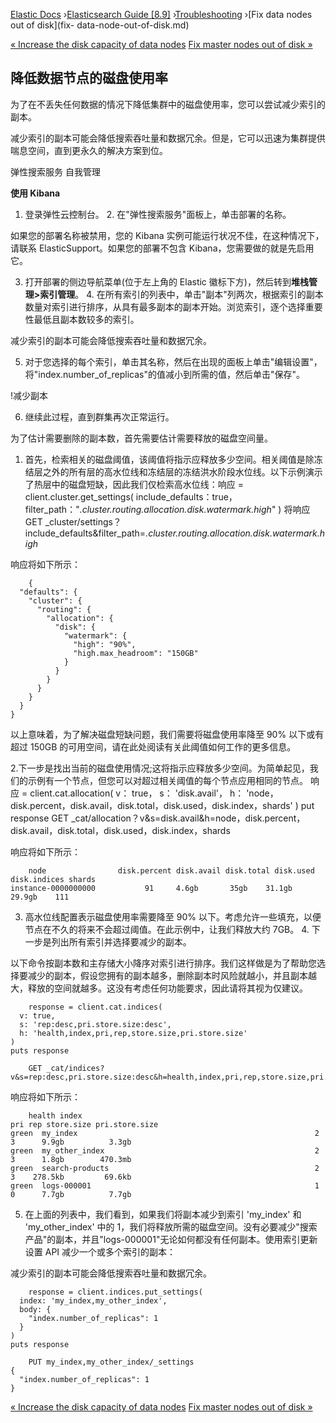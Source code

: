

[Elastic Docs](/guide/) ›[Elasticsearch Guide [8.9]](index.md)
›[Troubleshooting](troubleshooting.md) ›[Fix data nodes out of disk](fix-
data-node-out-of-disk.md)

[« Increase the disk capacity of data nodes](increase-capacity-data-node.md)
[Fix master nodes out of disk »](fix-master-node-out-of-disk.md)

## 降低数据节点的磁盘使用率

为了在不丢失任何数据的情况下降低集群中的磁盘使用率，您可以尝试减少索引的副本。

减少索引的副本可能会降低搜索吞吐量和数据冗余。但是，它可以迅速为集群提供喘息空间，直到更永久的解决方案到位。

弹性搜索服务 自我管理

**使用 Kibana**

1. 登录弹性云控制台。  2. 在"弹性搜索服务"面板上，单击部署的名称。

如果您的部署名称被禁用，您的 Kibana 实例可能运行状况不佳，在这种情况下，请联系 ElasticSupport。如果您的部署不包含 Kibana，您需要做的就是先启用它。

3. 打开部署的侧边导航菜单(位于左上角的 Elastic 徽标下方)，然后转到**堆栈管理>索引管理**。  4. 在所有索引的列表中，单击"副本"列两次，根据索引的副本数量对索引进行排序，从具有最多副本的副本开始。浏览索引，逐个选择重要性最低且副本数较多的索引。

减少索引的副本可能会降低搜索吞吐量和数据冗余。

5. 对于您选择的每个索引，单击其名称，然后在出现的面板上单击"编辑设置"，将"index.number_of_replicas"的值减小到所需的值，然后单击"保存"。

!减少副本

6. 继续此过程，直到群集再次正常运行。

为了估计需要删除的副本数，首先需要估计需要释放的磁盘空间量。

1. 首先，检索相关的磁盘阈值，该阈值将指示应释放多少空间。相关阈值是除冻结层之外的所有层的高水位线和冻结层的冻结洪水阶段水位线。以下示例演示了热层中的磁盘短缺，因此我们仅检索高水位线：响应 = client.cluster.get_settings( include_defaults：true，filter_path："*.cluster.routing.allocation.disk.watermark.high*" ) 将响应 GET _cluster/settings？include_defaults&filter_path=*.cluster.routing.allocation.disk.watermark.high*

响应将如下所示：

    
        {
      "defaults": {
        "cluster": {
          "routing": {
            "allocation": {
              "disk": {
                "watermark": {
                  "high": "90%",
                  "high.max_headroom": "150GB"
                }
              }
            }
          }
        }
      }
    }

以上意味着，为了解决磁盘短缺问题，我们需要将磁盘使用率降至 90% 以下或有超过 150GB 的可用空间，请在此处阅读有关此阈值如何工作的更多信息。

2.下一步是找出当前的磁盘使用情况;这将指示应释放多少空间。为简单起见，我们的示例有一个节点，但您可以对超过相关阈值的每个节点应用相同的节点。           响应 = client.cat.allocation( v： true， s： 'disk.avail'， h： 'node，disk.percent，disk.avail，disk.total，disk.used，disk.index，shards' ) put response GET _cat/allocation？v&s=disk.avail&h=node，disk.percent，disk.avail，disk.total，disk.used，disk.index，shards

响应将如下所示：

    
        node                disk.percent disk.avail disk.total disk.used disk.indices shards
    instance-0000000000           91     4.6gb       35gb    31.1gb       29.9gb    111

3. 高水位线配置表示磁盘使用率需要降至 90% 以下。考虑允许一些填充，以便节点在不久的将来不会超过阈值。在此示例中，让我们释放大约 7GB。  4. 下一步是列出所有索引并选择要减少的副本。

以下命令按副本数和主存储大小降序对索引进行排序。我们这样做是为了帮助您选择要减少的副本，假设您拥有的副本越多，删除副本时风险就越小，并且副本越大，释放的空间就越多。这没有考虑任何功能要求，因此请将其视为仅建议。

    
        response = client.cat.indices(
      v: true,
      s: 'rep:desc,pri.store.size:desc',
      h: 'health,index,pri,rep,store.size,pri.store.size'
    )
    puts response
    
        GET _cat/indices?v&s=rep:desc,pri.store.size:desc&h=health,index,pri,rep,store.size,pri.store.size

响应将如下所示：

    
        health index                                                      pri rep store.size pri.store.size
    green  my_index                                                     2   3      9.9gb          3.3gb
    green  my_other_index                                               2   3      1.8gb        470.3mb
    green  search-products                                              2   3    278.5kb         69.6kb
    green  logs-000001                                                  1   0      7.7gb          7.7gb

5. 在上面的列表中，我们看到，如果我们将副本减少到索引 'my_index' 和 'my_other_index' 中的 1，我们将释放所需的磁盘空间。没有必要减少"搜索产品"的副本，并且"logs-000001"无论如何都没有任何副本。使用索引更新设置 API 减少一个或多个索引的副本：

减少索引的副本可能会降低搜索吞吐量和数据冗余。

    
        response = client.indices.put_settings(
      index: 'my_index,my_other_index',
      body: {
        "index.number_of_replicas": 1
      }
    )
    puts response
    
        PUT my_index,my_other_index/_settings
    {
      "index.number_of_replicas": 1
    }

[« Increase the disk capacity of data nodes](increase-capacity-data-node.md)
[Fix master nodes out of disk »](fix-master-node-out-of-disk.md)
